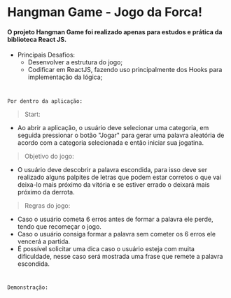 # Hangman Game - Jogo da Forca! 

#### O projeto Hangman Game foi realizado apenas para estudos e prática da biblioteca React JS. 


- Principais Desafios:
  - Desenvolver a estrutura do jogo;
  - Codificar em ReactJS, fazendo uso principalmente dos Hooks para implementação da lógica; 
  

#
``` Por dentro da aplicação:  ```   
> Start:
  - Ao abrir a aplicação, o usuário deve selecionar uma categoria, em seguida pressionar o botão "Jogar" para gerar uma palavra aleatória de acordo com a categoria selecionada e então iniciar  sua jogatina. 

> Objetivo do jogo: 
 - O usuário deve descobrir a palavra escondida, para isso deve ser realizado alguns palpites de letras que podem estar corretos o que vai deixa-lo mais próximo da vitória e se estiver errado o deixará mais próximo da derrota.

> Regras do jogo:
 - Caso o usuário cometa 6 erros antes de formar a palavra ele perde, tendo que recomeçar o jogo.
 - Caso o usuário consiga formar a palavra sem cometer os 6 erros ele vencerá a partida.
 - É possível  solicitar uma dica caso o usuário esteja com muita dificuldade, nesse caso será mostrada uma frase que remete a palavra escondida. 

#
``` Demonstração: ``` 
